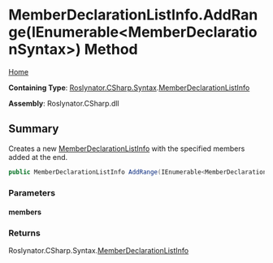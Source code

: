 <a name="_top"></a>

# MemberDeclarationListInfo\.AddRange\(IEnumerable\<MemberDeclarationSyntax>\) Method

[Home](../../../../../README.md#_top)

**Containing Type**: [Roslynator.CSharp.Syntax](../../README.md#_top)\.[MemberDeclarationListInfo](../README.md#_top)

**Assembly**: Roslynator\.CSharp\.dll

## Summary

Creates a new [MemberDeclarationListInfo](../README.md#_top) with the specified members added at the end\.

```csharp
public MemberDeclarationListInfo AddRange(IEnumerable<MemberDeclarationSyntax> members)
```

### Parameters

#### members

### Returns

Roslynator\.CSharp\.Syntax\.[MemberDeclarationListInfo](../README.md#_top)

